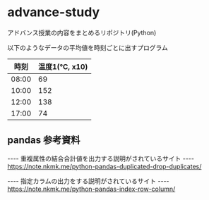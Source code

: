 # advance-study
アドバンス授業の内容をまとめるリポジトリ(Python)


以下のようなデータの平均値を時刻ごとに出すプログラム

| 時刻 | 温度1(℃, x10) |
----|---- 
| 08:00 | 69 |
| 10:00 | 152 |
| 12:00 | 138 |
| 17:00 | 74 |


## pandas 参考資料

---- 重複属性の結合合計値を出力する説明がされているサイト ----
https://note.nkmk.me/python-pandas-duplicated-drop-duplicates/

---- 指定カラムの出力をする説明がされているサイト ----
https://note.nkmk.me/python-pandas-index-row-column/
